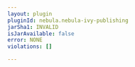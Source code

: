 ```yaml
---
layout: plugin
pluginId: nebula.nebula-ivy-publishing
jarSha1: INVALID
isJarAvailable: false
error: NONE
violations: []

---
```

